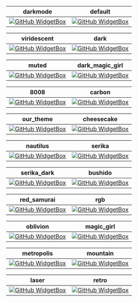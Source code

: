 
darkmode             |  default
:-------------------------:|:-------------------------:       
[![GitHub WidgetBox](https://github-widgetbox-shadow.vercel.app/api/profile?username=Jurredr&data=followers,repositories,stars,commits&theme=darkmode)](https://github.com/Jurredr/github-widgetbox) |  [![GitHub WidgetBox](https://github-widgetbox-shadow.vercel.app/api/profile?username=Jurredr&data=followers,repositories,stars,commits&theme=default)](https://github.com/Jurredr/github-widgetbox)<br/>

viridescent             |  dark
:-------------------------:|:-------------------------:   
[![GitHub WidgetBox](https://github-widgetbox-shadow.vercel.app/api/profile?username=Jurredr&data=followers,repositories,stars,commits&theme=viridescent)](https://github.com/Jurredr/github-widgetbox) |  [![GitHub WidgetBox](https://github-widgetbox-shadow.vercel.app/api/profile?username=Jurredr&data=followers,repositories,stars,commits&theme=dark)](https://github.com/Jurredr/github-widgetbox)<br/>

muted             |  dark_magic_girl
:-------------------------:|:-------------------------:   
[![GitHub WidgetBox](https://github-widgetbox-shadow.vercel.app/api/profile?username=Jurredr&data=followers,repositories,stars,commits&theme=muted)](https://github.com/Jurredr/github-widgetbox) |  [![GitHub WidgetBox](https://github-widgetbox-shadow.vercel.app/api/profile?username=Jurredr&data=followers,repositories,stars,commits&theme=dark_magic_girl)](https://github.com/Jurredr/github-widgetbox)<br/>

8008             |  carbon
:-------------------------:|:-------------------------:   
[![GitHub WidgetBox](https://github-widgetbox-shadow.vercel.app/api/profile?username=Jurredr&data=followers,repositories,stars,commits&theme=8008)](https://github.com/Jurredr/github-widgetbox) |  [![GitHub WidgetBox](https://github-widgetbox-shadow.vercel.app/api/profile?username=Jurredr&data=followers,repositories,stars,commits&theme=carbon)](https://github.com/Jurredr/github-widgetbox)<br/>

our_theme            |  cheesecake
:-------------------------:|:-------------------------:   
[![GitHub WidgetBox](https://github-widgetbox-shadow.vercel.app/api/profile?username=Jurredr&data=followers,repositories,stars,commits&theme=our_theme)](https://github.com/Jurredr/github-widgetbox) |  [![GitHub WidgetBox](https://github-widgetbox-shadow.vercel.app/api/profile?username=Jurredr&data=followers,repositories,stars,commits&theme=cheesecake)](https://github.com/Jurredr/github-widgetbox)<br/>

nautilus             |  serika
:-------------------------:|:-------------------------:   
[![GitHub WidgetBox](https://github-widgetbox-shadow.vercel.app/api/profile?username=Jurredr&data=followers,repositories,stars,commits&theme=nautilus)](https://github.com/Jurredr/github-widgetbox) |  [![GitHub WidgetBox](https://github-widgetbox-shadow.vercel.app/api/profile?username=Jurredr&data=followers,repositories,stars,commits&theme=serika)](https://github.com/Jurredr/github-widgetbox)<br/>

serika_dark             |  bushido
:-------------------------:|:-------------------------:   
[![GitHub WidgetBox](https://github-widgetbox-shadow.vercel.app/api/profile?username=Jurredr&data=followers,repositories,stars,commits&theme=serika_dark)](https://github.com/Jurredr/github-widgetbox) |  [![GitHub WidgetBox](https://github-widgetbox-shadow.vercel.app/api/profile?username=Jurredr&data=followers,repositories,stars,commits&theme=bushido)](https://github.com/Jurredr/github-widgetbox)<br/>

red_samurai             |  rgb
:-------------------------:|:-------------------------:   
[![GitHub WidgetBox](https://github-widgetbox-shadow.vercel.app/api/profile?username=Jurredr&data=followers,repositories,stars,commits&theme=red_samurai)](https://github.com/Jurredr/github-widgetbox) |  [![GitHub WidgetBox](https://github-widgetbox-shadow.vercel.app/api/profile?username=Jurredr&data=followers,repositories,stars,commits&theme=rgb)](https://github.com/Jurredr/github-widgetbox)<br/>

oblivion             |  magic_girl
:-------------------------:|:-------------------------:   
[![GitHub WidgetBox](https://github-widgetbox-shadow.vercel.app/api/profile?username=Jurredr&data=followers,repositories,stars,commits&theme=oblivion)](https://github.com/Jurredr/github-widgetbox) |  [![GitHub WidgetBox](https://github-widgetbox-shadow.vercel.app/api/profile?username=Jurredr&data=followers,repositories,stars,commits&theme=magic_girl)](https://github.com/Jurredr/github-widgetbox)<br/>

metropolis             |  mountain
:-------------------------:|:-------------------------:   
[![GitHub WidgetBox](https://github-widgetbox-shadow.vercel.app/api/profile?username=Jurredr&data=followers,repositories,stars,commits&theme=metropolis)](https://github.com/Jurredr/github-widgetbox) |  [![GitHub WidgetBox](https://github-widgetbox-shadow.vercel.app/api/profile?username=Jurredr&data=followers,repositories,stars,commits&theme=mountain)](https://github.com/Jurredr/github-widgetbox)<br/>

laser             |  retro
:-------------------------:|:-------------------------:   
[![GitHub WidgetBox](https://github-widgetbox-shadow.vercel.app/api/profile?username=Jurredr&data=followers,repositories,stars,commits&theme=laser)](https://github.com/Jurredr/github-widgetbox) |  [![GitHub WidgetBox](https://github-widgetbox-shadow.vercel.app/api/profile?username=Jurredr&data=followers,repositories,stars,commits&theme=retro)](https://github.com/Jurredr/github-widgetbox)<br/>
